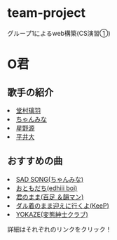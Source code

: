# team-project
グループ1によるweb構築(CS演習①)

<!DOCTYPE html>
<html lang="ja">
<head>
<meta charset="UFT-8">
</head>
<body>
<h1>O君</h1>
<h2>歌手の紹介</h2>
<li><a href="https://riudomura.fanpla.jp/"target="_blank">堂村璃羽</li>
<li><a href="https://chanmina.com/"target="_blank">ちゃんみな</li>
<li><a href="https://www.hoshinogen.com/"target="_blank">星野源</li>
<li><a href="https://hiraidai.com/"target="_blank">平井大</a></li>
<h2>おすすめの曲</h2>
<li><a href="https://www.youtube.com/watch?v=CFBStXempJY&list=RDCFBStXempJY&start_radio=1">SAD SONG(ちゃんみな)</a></li>
<li><a href="https://www.youtube.com/watch?v=yJaZuxmTUvc&list=RDyJaZuxmTUvc&start_radio=1">おともだち(edhiii boi)</a></li>
<li><a href="https://www.youtube.com/watch?v=u7rBhwaMGwM&list=RDu7rBhwaMGwM&start_radio=1">君のまま(百足
＆韻マン)</a></li>
<li><a href="https://www.youtube.com/watch?v=riqD9Zn9AVQ&list=RDriqD9Zn9AVQ&start_radio=1">ダル着のまま迎えに行くよ(KeeP)</a></li>
<li><a href="https://www.youtube.com/watch?v=q09Gs6e5XVI&list=RDq09Gs6e5XVI&start_radio=1">YOKAZE(変態紳士クラブ)</a></li>
<p>詳細はそれぞれのリンクをクリック！</p>
</body>
</html>
